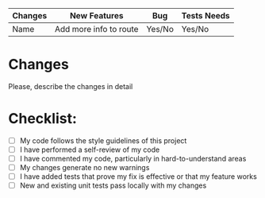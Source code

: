 | Changes | New Features           | Bug    | Tests Needs |
|---------|------------------------|--------|-------------|
| Name    | Add more info to route | Yes/No | Yes/No      |


# Changes
Please, describe the changes in detail

# Checklist:

- [ ] My code follows the style guidelines of this project
- [ ] I have performed a self-review of my code
- [ ] I have commented my code, particularly in hard-to-understand areas
- [ ] My changes generate no new warnings
- [ ] I have added tests that prove my fix is effective or that my feature works
- [ ] New and existing unit tests pass locally with my changes
